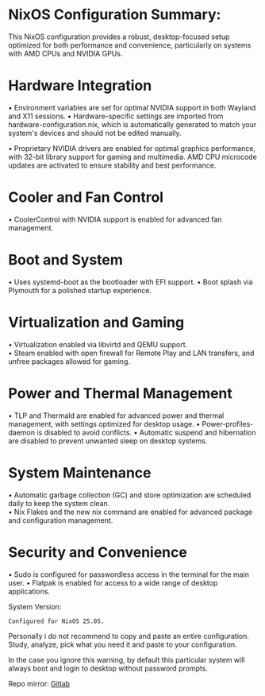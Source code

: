 # NixOS Configuration Summary: 
This NixOS configuration provides a robust, desktop-focused setup optimized for both performance and convenience, particularly on systems with AMD CPUs and NVIDIA GPUs.




# Hardware Integration
• Environment variables are set for optimal NVIDIA support in both Wayland and X11 sessions.
• Hardware-specific settings are imported from hardware-configuration.nix, which is automatically generated to match your system's devices and should not be edited manually.  

• Proprietary NVIDIA drivers are enabled for optimal graphics performance, with 32-bit library support for gaming and multimedia.  AMD CPU microcode updates are activated to ensure stability and best performance.

 # Cooler and Fan Control   
 • CoolerControl with NVIDIA support is enabled for advanced fan management.  

# Boot and System
• Uses systemd-boot as the bootloader with EFI support. 
• Boot splash via Plymouth for a polished startup experience.  

# Virtualization and Gaming      
• Virtualization enabled via libvirtd and QEMU support.  
• Steam enabled with open firewall for Remote Play and LAN transfers, and unfree packages allowed for gaming. 

 # Power and Thermal Management 
• TLP and Thermald are enabled for advanced power and thermal management, with settings optimized for desktop usage.
• Power-profiles-daemon is disabled to avoid conflicts. 
• Automatic suspend and hibernation are disabled to prevent unwanted sleep on desktop systems.

# System Maintenance
• Automatic garbage collection (GC) and store optimization are scheduled daily to keep the system clean.  
• Nix Flakes and the new nix command are enabled for advanced package and configuration management. 

# Security and Convenience 
• Sudo is configured for passwordless access in the terminal for the main user. 
• Flatpak is enabled for access to a wide range of desktop applications.  


System Version:

    Configured for NixOS 25.05.
    

Personally i do not recommend to copy and paste an entire configuration.  Study, analyze, pick what you need it and paste to your configuration.

In the case you ignore this warning, by default this particular system will always boot and login to desktop without password prompts.

Repo mirror: [Gitlab](https://gitlab.com/S1RCAM/personal-nix-configuration)
